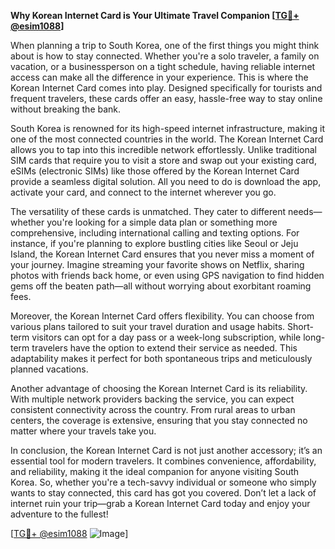 **Why Korean Internet Card is Your Ultimate Travel Companion [[TG💪+ @esim1088](https://t.me/s/esim1088)]**

When planning a trip to South Korea, one of the first things you might think about is how to stay connected. Whether you're a solo traveler, a family on vacation, or a businessperson on a tight schedule, having reliable internet access can make all the difference in your experience. This is where the Korean Internet Card comes into play. Designed specifically for tourists and frequent travelers, these cards offer an easy, hassle-free way to stay online without breaking the bank.

South Korea is renowned for its high-speed internet infrastructure, making it one of the most connected countries in the world. The Korean Internet Card allows you to tap into this incredible network effortlessly. Unlike traditional SIM cards that require you to visit a store and swap out your existing card, eSIMs (electronic SIMs) like those offered by the Korean Internet Card provide a seamless digital solution. All you need to do is download the app, activate your card, and connect to the internet wherever you go.

The versatility of these cards is unmatched. They cater to different needs—whether you're looking for a simple data plan or something more comprehensive, including international calling and texting options. For instance, if you're planning to explore bustling cities like Seoul or Jeju Island, the Korean Internet Card ensures that you never miss a moment of your journey. Imagine streaming your favorite shows on Netflix, sharing photos with friends back home, or even using GPS navigation to find hidden gems off the beaten path—all without worrying about exorbitant roaming fees.

Moreover, the Korean Internet Card offers flexibility. You can choose from various plans tailored to suit your travel duration and usage habits. Short-term visitors can opt for a day pass or a week-long subscription, while long-term travelers have the option to extend their service as needed. This adaptability makes it perfect for both spontaneous trips and meticulously planned vacations.

Another advantage of choosing the Korean Internet Card is its reliability. With multiple network providers backing the service, you can expect consistent connectivity across the country. From rural areas to urban centers, the coverage is extensive, ensuring that you stay connected no matter where your travels take you.

In conclusion, the Korean Internet Card is not just another accessory; it’s an essential tool for modern travelers. It combines convenience, affordability, and reliability, making it the ideal companion for anyone visiting South Korea. So, whether you're a tech-savvy individual or someone who simply wants to stay connected, this card has got you covered. Don’t let a lack of internet ruin your trip—grab a Korean Internet Card today and enjoy your adventure to the fullest!

[[TG💪+ @esim1088](https://t.me/s/esim1088) ![Image](https://i.postimg.cc/Y0z9fWf4/image.png)]